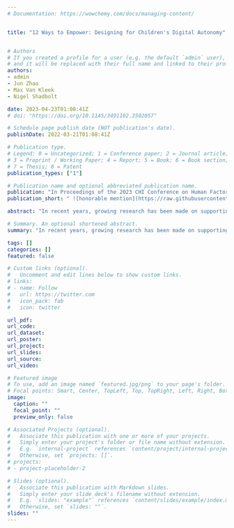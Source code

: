 ```yaml
---
# Documentation: https://wowchemy.com/docs/managing-content/


title: "12 Ways to Empower: Designing for Children's Digital Autonomy"


# Authors
# If you created a profile for a user (e.g. the default `admin` user), write the username (folder name) here 
# and it will be replaced with their full name and linked to their profile.
authors:
- admin
- Jun Zhao
- Max Van Kleek
- Nigel Shadbolt

date: 2023-04-23T01:08:41Z
# doi: "https://doi.org/10.1145/3491102.3502057"

# Schedule page publish date (NOT publication's date).
publishDate: 2022-03-21T01:08:41Z

# Publication type.
# Legend: 0 = Uncategorized; 1 = Conference paper; 2 = Journal article;
# 3 = Preprint / Working Paper; 4 = Report; 5 = Book; 6 = Book section;
# 7 = Thesis; 8 = Patent
publication_types: ["1"]

# Publication name and optional abbreviated publication name.
publication: "In Proceedings of the 2023 CHI Conference on Human Factors in Computing Systems"
publication_short: " ![honorable mention](https://raw.githubusercontent.com/tiffanygewang/tiffany.ge.wang/master/assets/media/honorable.jpg) In CHI'23"

abstract: "In recent years, growing research has been made on supporting children to become more autonomous in the digital environment around them. However, there has been little consensus regarding the conceptualisation of digital autonomy for children in the HCI community and how best they can be supported. Through a systematic review of autonomy-supportive designs within HCI research, this paper makes three contributions: a landscape overview of the existing conceptualisation of \textit{Digital Autonomy} for children within HCI; a framework of 12 distinct design mechanisms for supporting children's digital autonomy, clustered into 5 categories by their common mechanisms; and an identification of 5 critical design considerations for future support of children's digital autonomy. Our findings provide a critical understanding of current support for children's digital autonomy in HCI. We highlight the importance of considering children's digital autonomy from multi-perspectives and suggest critical factors and gaps to be considered for future autonomy-supportive designs."

# Summary. An optional shortened abstract.
summary: "In recent years, growing research has been made on supporting children to become more autonomous in the digital environment around them. However, there has been little consensus regarding the conceptualisation of digital autonomy for children in the HCI community and how best they can be supported. Through a systematic review of autonomy-supportive designs within HCI research, this paper makes three contributions: a landscape overview of the existing conceptualisation of \textit{Digital Autonomy} for children within HCI; a framework of 12 distinct design mechanisms for supporting children's digital autonomy, clustered into 5 categories by their common mechanisms; and an identification of 5 critical design considerations for future support of children's digital autonomy. Our findings provide a critical understanding of current support for children's digital autonomy in HCI. We highlight the importance of considering children's digital autonomy from multi-perspectives and suggest critical factors and gaps to be considered for future autonomy-supportive designs."

tags: []
categories: []
featured: false

# Custom links (optional).
#   Uncomment and edit lines below to show custom links.
# links:
# - name: Follow
#   url: https://twitter.com
#   icon_pack: fab
#   icon: twitter

url_pdf:
url_code:
url_dataset:
url_poster:
url_project:
url_slides:
url_source:
url_video:

# Featured image
# To use, add an image named `featured.jpg/png` to your page's folder. 
# Focal points: Smart, Center, TopLeft, Top, TopRight, Left, Right, BottomLeft, Bottom, BottomRight.
image:
  caption: ""
  focal_point: ""
  preview_only: false

# Associated Projects (optional).
#   Associate this publication with one or more of your projects.
#   Simply enter your project's folder or file name without extension.
#   E.g. `internal-project` references `content/project/internal-project/index.md`.
#   Otherwise, set `projects: []`.
# projects: 
# - project-placeholder-2

# Slides (optional).
#   Associate this publication with Markdown slides.
#   Simply enter your slide deck's filename without extension.
#   E.g. `slides: "example"` references `content/slides/example/index.md`.
#   Otherwise, set `slides: ""`.
slides: ""
---
```

